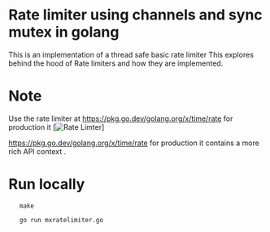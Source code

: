 # Rate limiter using channels and sync mutex in golang

This is an implementation of a thread safe basic rate limiter
This explores behind the hood of Rate limiters and how they are implemented.

# Note

Use the rate limiter at https://pkg.go.dev/golang.org/x/time/rate for production it [![Rate Limter](https://pkg.go.dev/golang.org/x/time/rate)]

https://pkg.go.dev/golang.org/x/time/rate for production it contains a more rich API context .

# Run locally

```
   make
```

```
   go run mxratelimiter.go
```
